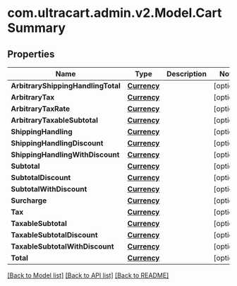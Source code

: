 # com.ultracart.admin.v2.Model.CartSummary
## Properties

Name | Type | Description | Notes
------------ | ------------- | ------------- | -------------
**ArbitraryShippingHandlingTotal** | [**Currency**](Currency.md) |  | [optional] 
**ArbitraryTax** | [**Currency**](Currency.md) |  | [optional] 
**ArbitraryTaxRate** | [**Currency**](Currency.md) |  | [optional] 
**ArbitraryTaxableSubtotal** | [**Currency**](Currency.md) |  | [optional] 
**ShippingHandling** | [**Currency**](Currency.md) |  | [optional] 
**ShippingHandlingDiscount** | [**Currency**](Currency.md) |  | [optional] 
**ShippingHandlingWithDiscount** | [**Currency**](Currency.md) |  | [optional] 
**Subtotal** | [**Currency**](Currency.md) |  | [optional] 
**SubtotalDiscount** | [**Currency**](Currency.md) |  | [optional] 
**SubtotalWithDiscount** | [**Currency**](Currency.md) |  | [optional] 
**Surcharge** | [**Currency**](Currency.md) |  | [optional] 
**Tax** | [**Currency**](Currency.md) |  | [optional] 
**TaxableSubtotal** | [**Currency**](Currency.md) |  | [optional] 
**TaxableSubtotalDiscount** | [**Currency**](Currency.md) |  | [optional] 
**TaxableSubtotalWithDiscount** | [**Currency**](Currency.md) |  | [optional] 
**Total** | [**Currency**](Currency.md) |  | [optional] 

[[Back to Model list]](../README.md#documentation-for-models) [[Back to API list]](../README.md#documentation-for-api-endpoints) [[Back to README]](../README.md)


